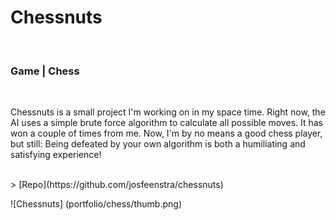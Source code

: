<!-- title -->
# Chessnuts
<br>

<!-- subtitle -->
### Game | Chess
<br>

Chessnuts is a small project I'm working on in my space time. Right now, the
AI uses a simple brute force algorithm to calculate all possible moves. It has
won a couple of times from me. Now, I'm by no means a good chess player, but
still: Being defeated by your own algorithm is both a humiliating and
satisfying experience!

<br>
> [Repo](https://github.com/josfeenstra/chessnuts)

<!-- images to process -->
![Chessnuts] (portfolio/chess/thumb.png)
